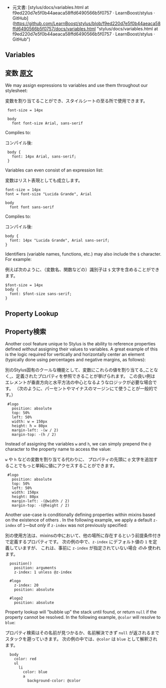  +  元文書: [stylus/docs/variables.html at f9ed220d7e5f0b44aeaca58ffd6490566b5f0757 · LearnBoost/stylus · GitHub]
(https://github.com/LearnBoost/stylus/blob/f9ed220d7e5f0b44aeaca58ffd6490566b5f0757/docs/variables.html 
"stylus/docs/variables.html at f9ed220d7e5f0b44aeaca58ffd6490566b5f0757 · LearnBoost/stylus · GitHub")

## Variables

## 変数 [原文](http://learnboost.github.com/stylus/docs/variables.html)

We may assign expressions to variables and use them throughout our stylesheet:

変数を割り当てることができ、スタイルシートの至る所で使用できます。

     font-size = 14px

     body
       font font-size Arial, sans-serif

Compiles to:

コンパイル後:

     body {
       font: 14px Arial, sans-serif;
     }

Variables can even consist of an expression list:

変数はリスト表現としても成立します。

    font-size = 14px
    font = font-size "Lucida Grande", Arial

    body
      font font sans-serif

Compiles to:

コンパイル後:

    body {
      font: 14px "Lucida Grande", Arial sans-serif;
    }

Identifiers (variable names, functions, etc.) may also include the `$` character. For example:

例えば次のように、（変数名、関数などの）識別子は `$` 文字を含めることができます。

    $font-size = 14px
    body {
      font: $font-size sans-serif;
    }

## Property Lookup

## Property検索

 Another cool feature unique to Stylus is the ability to reference
 properties defined _without_ assigning their values to variables. A great example of this is the logic required for vertically and horizontally center an element (typically done using percentages and negative margins, as follows):

別のStylus固有のクールな機能として、変数にこれらの値を割り当てる_ことなく_、定義されたプロパティを参照できることが挙げられます。
この良い例は　エレメントが垂直方向と水平方法の中心となるようなロジックが必要な場合です。
（次のように、パーセントやマイナスのマージンにて使うことが一般的です。）

     #logo
       position: absolute
       top: 50%
       left: 50%
       width: w = 150px
       height: h = 80px
       margin-left: -(w / 2)
       margin-top: -(h / 2)

  Instead of assigning the variables `w` and `h`, we can simply prepend the `@`
  character to the property name to access the value:

`w` や `h` などの変数を割り当てる代わりに、
プロパティの先頭に `@` 文字を追加することでもっと単純に値にアクセスすることができます。

     #logo
       position: absolute
       top: 50%
       left: 50%
       width: 150px
       height: 80px
       margin-left: -(@width / 2)
       margin-top: -(@height / 2)

  Another use-case is conditionally defining properties within mixins based on the existence of others . In the following example, we apply a default `z-index` of `1`—but _only_ if `z-index` was not previously specified:

別の使用方法は、mixinsの中において、他の場所に存在するという前提条件付きで定義するプロパティです。
次の例の中で、`z-index` にデフォルト値の `1` を定義していますが、
これは、事前に `z-index` が指定されていない場合 _のみ_ 使われます。

      position()
        position: arguments
        z-index: 1 unless @z-index

      #logo
        z-index: 20
        position: absolute

      #logo2
        position: absolute

  Property lookup will "bubble up" the stack until found, or return `null` if the property cannot be resolved. In the following example, `@color` will resolve to `blue`:
 
プロパティ検索はその名前が見つかるか、名前解決できず `null` が返されるまでスタックを遡っていきます。 
次の例の中では、`@color` は `blue` として解釈されます。

      body
        color: red
        ul
          li
            color: blue
            a
              background-color: @color
